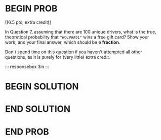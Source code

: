 # BEGIN PROB

\[(0.5 pts; extra credit)\]

In Question 7, assuming that there are 100 unique drivers, what is the
true, theoretical probability that `"WOLVAA01"` wins a free gift card?
Show your work, and your final answer, which should be a **fraction**.

Don't spend time on this question if you haven't attempted all other
questions, as it is purely for (very little) extra credit.

::: responsebox
3in
:::

# BEGIN SOLUTION

# END SOLUTION

# END PROB